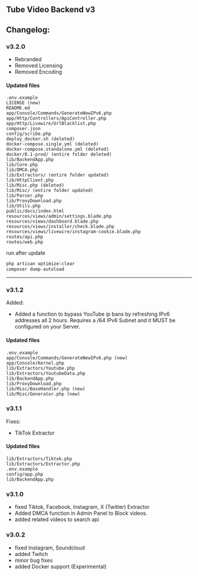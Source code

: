 ## Tube Video Backend v3

## Changelog:

### v3.2.0
- Rebranded
- Removed Licensing
- Removed Encoding

#### Updated files
```
.env.example
LICENSE (new)
README.md
app/Console/Commands/GenerateNewIPv6.php
app/Http/Controllers/ApiController.php
app/Http/Livewire/UrlBlacklist.php
composer.json
config/scribe.php
deploy_docker.sh (deleted)
docker-compose.single.yml (deleted)
docker-compose.standalone.yml (deleted)
docker/8.1-prod/ (entire folder deleted)
lib/BackendApp.php
lib/Core.php
lib/DMCA.php
lib/Extractors/ (entire folder updated)
lib/HttpClient.php
lib/Misc.php (deleted)
lib/Misc/ (entire folder updated)
lib/Parser.php
lib/ProxyDownload.php
lib/Utils.php
public/docs/index.html
resources/views/admin/settings.blade.php
resources/views/dashboard.blade.php
resources/views/installer/check.blade.php
resources/views/livewire/instagram-cookie.blade.php
routes/api.php
routes/web.php
```

run after update

```bash
php artisan optimize:clear
composer dump-autoload
```

---

### v3.1.2
Added:
- Added a function to bypass YouTube ip bans by refreshing IPv6 addresses all 2 hours. Requires a /64 IPv6 Subnet and it MUST be configured on your Server. 

#### Updated files
```
.env.example 
app/Console/Commands/GenerateNewIPv6.php (new)
app/Console/Kernel.php
lib/Extractors/Youtube.php
lib/Extractors/YoutubeData.php
lib/BackendApp.php
lib/ProxyDownload.php
lib/Misc/BaseHandler.php (new)
lib/Misc/Generator.php (new)
```

### v3.1.1
Fixes:
- TikTok Extractor

#### Updated files
```
lib/Extractors/Tiktok.php
lib/Extractors/Extractor.php
.env.example
config/app.php
lib/BackendApp.php
```

### v3.1.0

- fixed Tiktok, Facebook, Instagram, X (Twitter) Extractor
- Added DMCA function in Admin Panel to Block videos. 
- added related videos to search api

### v3.0.2

- fixed Instagram, Soundcloud
- added Twitch
- minor bug fixes
- added Docker support (Experimental)


